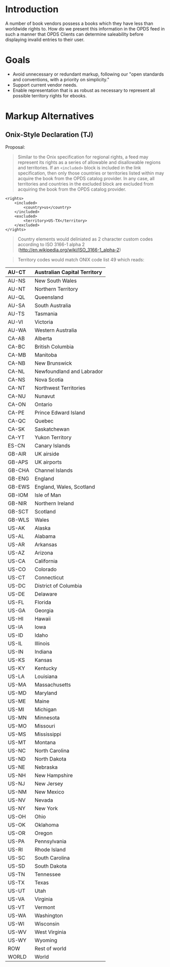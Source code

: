 # Introduction #

A number of book vendors possess a books which they have less than worldwide rights to.  How do we present this information in the OPDS feed in such a manner that OPDS Clients can determine saleability before displaying invalid entries to their user.

# Goals #

  * Avoid unnecessary or redundant markup, following our "open standards and conventions, with a priority on simplicity."
  * Support current vendor needs.
  * Enable representation that is as robust as necessary to represent all possible territory rights for ebooks.

# Markup Alternatives #

## Onix-Style Declaration (TJ) ##

Proposal:

> Similar to the Onix specification for regional rights, a feed may represent its rights as a series of allowable and  disallowable regions and territories.  If an `<included>` block is included in the link specification, then only those countries or territories listed within may acquire the book from the OPDS catalog provider.  In any case, all territories  and countries in the excluded block are excluded from acquiring the book from the OPDS catalog provider.

```
<rights>
	<included>
		<country>us</country>
	</included>
	<excluded>
		<territory>US-TX</territory>
	</excluded>
</rights>
```

> Country elements would deliniated as 2 character custom codes according to ISO 3166-1 alpha 2 (http://en.wikipedia.org/wiki/ISO_3166-1_alpha-2)

> Territory codes would match ONIX code list 49 which reads:


|AU-CT|Australian Capital Territory|
|:----|:---------------------------|
|AU-NS|New South Wales|
|AU-NT|Northern Territory|
|AU-QL|Queensland|
|AU-SA|South Australia|
|AU-TS|Tasmania|
|AU-VI|Victoria|
|AU-WA|Western Australia|
|CA-AB|Alberta|
|CA-BC|British Columbia|
|CA-MB|Manitoba|
|CA-NB|New Brunswick|
|CA-NL|Newfoundland and Labrador|
|CA-NS|Nova Scotia|
|CA-NT|Northwest Territories|
|CA-NU|Nunavut|
|CA-ON|Ontario|
|CA-PE|Prince Edward Island|
|CA-QC|Quebec|
|CA-SK|Saskatchewan|
|CA-YT|Yukon Territory|
|ES-CN|Canary Islands|
|GB-AIR|UK airside|Airside outlets at UK international airports only|
|GB-APS|UK airports|All UK airports, including both airside and other outlets|
|GB-CHA|Channel Islands|
|GB-ENG|England|
|GB-EWS|England, Wales, Scotland|UK excluding Northern Ireland|
|GB-IOM|Isle of Man|
|GB-NIR|Northern Ireland|
|GB-SCT|Scotland|
|GB-WLS|Wales|
|US-AK |Alaska|
|US-AL |Alabama|
|US-AR |Arkansas |
|US-AZ |Arizona |
|US-CA |California |
|US-CO |Colorado |
|US-CT |Connecticut |
|US-DC |District of Columbia |
|US-DE |Delaware |
|US-FL |Florida |
|US-GA |Georgia |
|US-HI |Hawaii |
|US-IA |Iowa |
|US-ID |Idaho |
|US-IL |Illinois |
|US-IN |Indiana |
|US-KS |Kansas |
|US-KY |Kentucky |
|US-LA |Louisiana |
|US-MA |Massachusetts |
|US-MD |Maryland |
|US-ME |Maine |
|US-MI |Michigan |
|US-MN |Minnesota |
|US-MO |Missouri |
|US-MS |Mississippi |
|US-MT |Montana |
|US-NC |North Carolina |
|US-ND |North Dakota |
|US-NE |Nebraska |
|US-NH |New Hampshire |
|US-NJ |New Jersey |
|US-NM |New Mexico |
|US-NV |Nevada |
|US-NY |New York |
|US-OH |Ohio |
|US-OK |Oklahoma |
|US-OR |Oregon |
|US-PA |Pennsylvania |
|US-RI |Rhode Island |
|US-SC |South Carolina |
|US-SD |South Dakota |
|US-TN |Tennessee |
|US-TX |Texas |
|US-UT |Utah |
|US-VA |Virginia |
|US-VT |Vermont |
|US-WA |Washington |
|US-WI |Wisconsin |
|US-WV |West Virginia |
|US-WY |Wyoming |
|ROW|Rest of world|World except as otherwise specified|
|WORLD|World|
